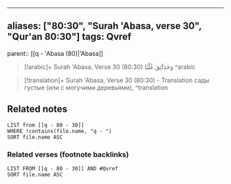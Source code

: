 
---
aliases: ["80:30", "Surah 'Abasa, verse 30", "Qur'an 80:30"]
tags: Qvref
---

parent:: [[q - 'Abasa (80)|'Abasa]]

> [!arabic]+ Surah 'Abasa, Verse 30 (80:30)
> <span class="quran-arabic">وَحَدَآئِقَ غُلْبًا</span>
^arabic

> [!translation]+ Surah 'Abasa, Verse 30 (80:30) - Translation
> сады густые (или с могучими деревьями),
^translation



## Related notes
```dataview
LIST from [[q - 80 - 30]]
WHERE !contains(file.name, "q - ")
SORT file.name ASC
```

### Related verses (footnote backlinks)
```dataview
LIST FROM [[q - 80 - 30]] AND #Qvref
SORT file.name ASC
```

